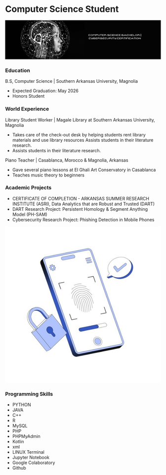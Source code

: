 # Computer Science Student

![banner](assests/banner.png)
### Education
B.S, Computer Science | Southern Arkansas University, Magnolia
  - Expected Graduation: May 2026
  - Honors Student

### World Experience
Library Student Worker | Magale Library at Southern Arkansas University, Magnolia
  - Takes care of the check-out desk by helping students rent library materials and use library resources
Assists students in their literature research.
  - Assists students in their literature research.
    
Piano Teacher | Casablanca, Morocco & Magnolia, Arkansas
  - Gave several piano lessons at El Ghali Art Conservatory in Casablanca
  - Teaches music theory to beginners

### Academic Projects
  - CERTIFICATE OF COMPLETION - ARKANSAS SUMMER RESEARCH INSTITUTE (ASRI), Data Analytics that are Robust and Trusted (DART)
  - DART Research Project: Persistent Homology & Segment Anything Model (PH-SAM)
  - Cybersecurity Research Project: Phishing Detection in Mobile Phones

![Cybersecurity](assests/cybersecurity.jpg)

### Programming Skills
  - PYTHON
  - JAVA
  - C++
  - R
  - MySQL
  - PHP
  - PHPMyAdmin
  - Kotlin
  - xml
  - LINUX Terminal
  - Jupyter Notebook
  - Google Colaboratory
  - Github



